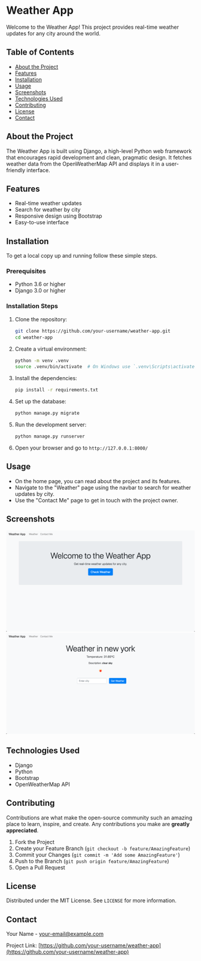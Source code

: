 # Weather App

Welcome to the Weather App! This project provides real-time weather updates for any city around the world.

## Table of Contents

- [About the Project](#about-the-project)
- [Features](#features)
- [Installation](#installation)
- [Usage](#usage)
- [Screenshots](#screenshots)
- [Technologies Used](#technologies-used)
- [Contributing](#contributing)
- [License](#license)
- [Contact](#contact)

## About the Project

The Weather App is built using Django, a high-level Python web framework that encourages rapid development and clean, pragmatic design. It fetches weather data from the OpenWeatherMap API and displays it in a user-friendly interface.

## Features

- Real-time weather updates
- Search for weather by city
- Responsive design using Bootstrap
- Easy-to-use interface

## Installation

To get a local copy up and running follow these simple steps.

### Prerequisites

- Python 3.6 or higher
- Django 3.0 or higher

### Installation Steps

1. Clone the repository:
    ```bash
    git clone https://github.com/your-username/weather-app.git
    cd weather-app
    ```

2. Create a virtual environment:
    ```bash
    python -m venv .venv
    source .venv/bin/activate  # On Windows use `.venv\Scripts\activate`
    ```

3. Install the dependencies:
    ```bash
    pip install -r requirements.txt
    ```

4. Set up the database:
    ```bash
    python manage.py migrate
    ```

5. Run the development server:
    ```bash
    python manage.py runserver
    ```

6. Open your browser and go to `http://127.0.0.1:8000/`

## Usage

- On the home page, you can read about the project and its features.
- Navigate to the "Weather" page using the navbar to search for weather updates by city.
- Use the "Contact Me" page to get in touch with the project owner.

## Screenshots

![Home Page](screenshots/home.png)
![Weather Page](screenshots/weather.png)

## Technologies Used

- Django
- Python
- Bootstrap
- OpenWeatherMap API

## Contributing

Contributions are what make the open-source community such an amazing place to learn, inspire, and create. Any contributions you make are **greatly appreciated**.

1. Fork the Project
2. Create your Feature Branch (`git checkout -b feature/AmazingFeature`)
3. Commit your Changes (`git commit -m 'Add some AmazingFeature'`)
4. Push to the Branch (`git push origin feature/AmazingFeature`)
5. Open a Pull Request

## License

Distributed under the MIT License. See `LICENSE` for more information.

## Contact

Your Name - [your-email@example.com](mailto:your-email@example.com)

Project Link: [https://github.com/your-username/weather-app](https://github.com/your-username/weather-app)
